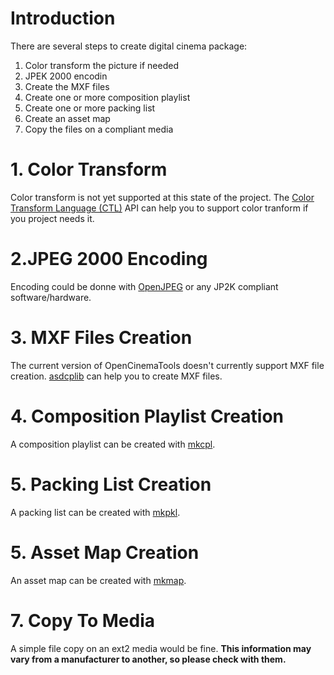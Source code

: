 # Introduction #
There are several steps to create digital cinema package:
  1. Color transform the picture if needed
  1. JPEK 2000 encodin
  1. Create the MXF files
  1. Create one or more composition playlist
  1. Create one or more packing list
  1. Create an asset map
  1. Copy the files on a compliant media

# 1. Color Transform #
Color transform is not yet supported at this state of the project.
The [Color Transform Language (CTL)](http://www.oscars.org/council/ctl.html) API can help you to support color tranform if you project needs it.

# 2.JPEG 2000 Encoding #
Encoding could be donne with [OpenJPEG](http://www.openjpeg.org/) or any JP2K compliant software/hardware.

# 3. MXF Files Creation #
The current version of OpenCinemaTools doesn't currently support MXF file creation.
[asdcplib](http://www.cinecert.com/asdcplib) can help you to create MXF files.

# 4. Composition Playlist Creation #
A composition playlist can be created with [mkcpl](MkCplMan.md).

# 5. Packing List Creation #
A packing list can be created with [mkpkl](MkPklMan.md).

# 5. Asset Map Creation #
An asset map can be created with [mkmap](MkMapMan.md).

# 7. Copy To Media #
A simple file copy on an ext2 media would be fine.
**This information may vary from a manufacturer to another, so please check with them.**
